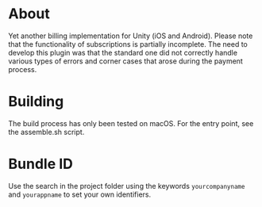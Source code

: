 # About

Yet another billing implementation for Unity (iOS and Android).
Please note that the functionality of subscriptions is partially incomplete.
The need to develop this plugin was that the standard one did not correctly handle various types of errors and corner cases that arose during the payment process.

# Building

The build process has only been tested on macOS.
For the entry point, see the assemble.sh script.

# Bundle ID

Use the search in the project folder using the keywords `yourcompanyname` and `yourappname` to set your own identifiers.
